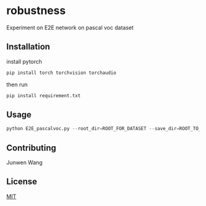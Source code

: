 # robustness

Experiment on E2E network on pascal voc dataset

## Installation

install pytorch
```bash
pip install torch torchvision torchaudio
```

then run
```bash
pip install requirement.txt
```

## Usage

```python
python E2E_pascalvoc.py --root_dir=ROOT_FOR_DATASET --save_dir=ROOT_TO_SAVE_RESULT
```

## Contributing
Junwen Wang

## License
[MIT](https://choosealicense.com/licenses/mit/)
